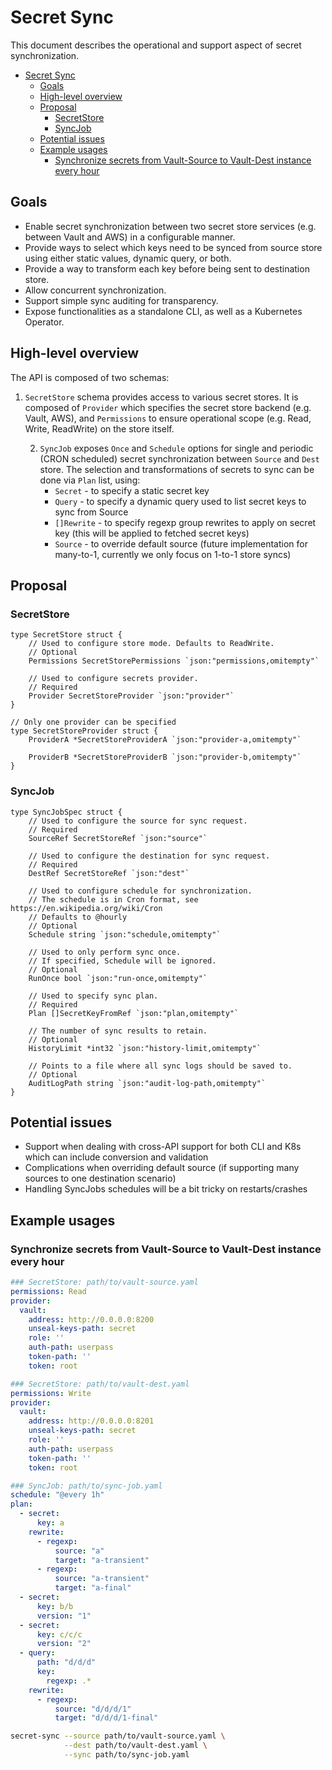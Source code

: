 Secret Sync
===================

This document describes the operational and support aspect of secret synchronization.

<!-- TOC -->
* [Secret Sync](#secret-sync)
  * [Goals](#goals)
  * [High-level overview](#high-level-overview)
  * [Proposal](#proposal)
    * [SecretStore](#secretstore)
    * [SyncJob](#syncjob)
  * [Potential issues](#potential-issues)
  * [Example usages](#example-usages)
    * [Synchronize secrets from Vault-Source to Vault-Dest instance every hour](#synchronize-secrets-from-vault-source-to-vault-dest-instance-every-hour)
<!-- TOC -->

## Goals
* Enable secret synchronization between two secret store services (e.g. between Vault and AWS) in a configurable manner.
* Provide ways to select which keys need to be synced from source store using either static values, dynamic query, or both.
* Provide a way to transform each key before being sent to destination store.
* Allow concurrent synchronization.
* Support simple sync auditing for transparency.
* Expose functionalities as a standalone CLI, as well as a Kubernetes Operator.

## High-level overview
The API is composed of two schemas:
  1. `SecretStore` schema provides access to various secret stores.
     It is composed of `Provider` which specifies the secret store backend (e.g. Vault, AWS),
     and `Permissions` to ensure operational scope (e.g. Read, Write, ReadWrite) on the store itself.

     2. `SyncJob` exposes `Once` and `Schedule` options for single and periodic (CRON scheduled) secret synchronization between `Source` and `Dest` store.
        The selection and transformations of secrets to sync can be done via `Plan` list, using:
         * `Secret` - to specify a static secret key
         * `Query` - to specify a dynamic query used to list secret keys to sync from Source
         * `[]Rewrite` - to specify regexp group rewrites to apply on secret key (this will be applied to fetched secret keys)
         * `Source` - to override default source (future implementation for many-to-1, currently we only focus on 1-to-1 store syncs)

## Proposal
### SecretStore
```golang
type SecretStore struct {
    // Used to configure store mode. Defaults to ReadWrite.
    // Optional
    Permissions SecretStorePermissions `json:"permissions,omitempty"`
    
    // Used to configure secrets provider.
    // Required
    Provider SecretStoreProvider `json:"provider"`
}

// Only one provider can be specified
type SecretStoreProvider struct {
    ProviderA *SecretStoreProviderA `json:"provider-a,omitempty"`
    
    ProviderB *SecretStoreProviderB `json:"provider-b,omitempty"`
}
```

### SyncJob
```golang
type SyncJobSpec struct {
    // Used to configure the source for sync request.
    // Required
    SourceRef SecretStoreRef `json:"source"`
    
    // Used to configure the destination for sync request.
    // Required
    DestRef SecretStoreRef `json:"dest"`
    
    // Used to configure schedule for synchronization.
    // The schedule is in Cron format, see https://en.wikipedia.org/wiki/Cron
    // Defaults to @hourly
    // Optional
    Schedule string `json:"schedule,omitempty"`
    
    // Used to only perform sync once.
    // If specified, Schedule will be ignored.
    // Optional
    RunOnce bool `json:"run-once,omitempty"`
    
    // Used to specify sync plan.
    // Required
    Plan []SecretKeyFromRef `json:"plan,omitempty"`
    
    // The number of sync results to retain.
    // Optional
    HistoryLimit *int32 `json:"history-limit,omitempty"`
    
    // Points to a file where all sync logs should be saved to.
    // Optional
    AuditLogPath string `json:"audit-log-path,omitempty"`
}
```

## Potential issues
* Support when dealing with cross-API support for both CLI and K8s which can include conversion and validation
* Complications when overriding default source (if supporting many sources to one destination scenario)
* Handling SyncJobs schedules will be a bit tricky on restarts/crashes

## Example usages
### Synchronize secrets from Vault-Source to Vault-Dest instance every hour
```yaml
### SecretStore: path/to/vault-source.yaml
permissions: Read
provider:
  vault:
    address: http://0.0.0.0:8200
    unseal-keys-path: secret
    role: ''
    auth-path: userpass
    token-path: ''
    token: root
```
```yaml
### SecretStore: path/to/vault-dest.yaml
permissions: Write
provider:
  vault:
    address: http://0.0.0.0:8201
    unseal-keys-path: secret
    role: ''
    auth-path: userpass
    token-path: ''
    token: root
```
```yaml
### SyncJob: path/to/sync-job.yaml
schedule: "@every 1h"
plan:
  - secret:
      key: a
    rewrite:
      - regexp:
          source: "a"
          target: "a-transient"
      - regexp:
          source: "a-transient"
          target: "a-final"
  - secret:
      key: b/b
      version: "1"
  - secret:
      key: c/c/c
      version: "2"
  - query:
      path: "d/d/d"
      key:
        regexp: .*
    rewrite:
      - regexp:
          source: "d/d/d/1"
          target: "d/d/d/1-final"
```

```bash
secret-sync --source path/to/vault-source.yaml \
            --dest path/to/vault-dest.yaml \
            --sync path/to/sync-job.yaml
```
